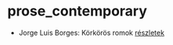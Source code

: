 # prose_contemporary

- Jorge Luis Borges: Körkörös romok [részletek](_details/%7Bopf.creator%7D.md#id_1207)